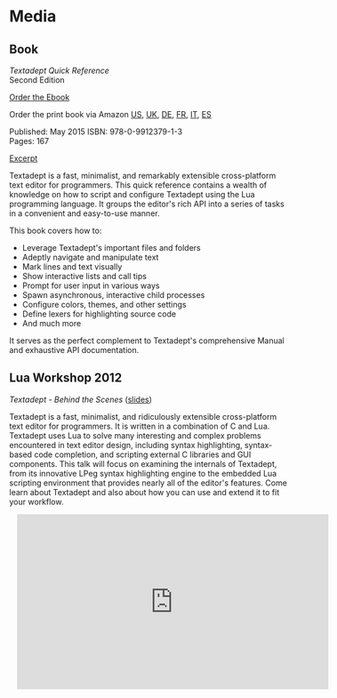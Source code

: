 # Media

## Book

<div style="float: left; margin: 0 1em 0 1em;">
  <a href="book/ta_quickref.png">
    <img src="book/ta_quickref_small.png" alt="" style="border-width: 1px;"/>
  </a>
</div>

*Textadept Quick Reference*<br/>
Second Edition

<script src="https://gumroad.com/js/gumroad.js"></script>
<p>
  <a target="_blank" class="gumroad-button"
     href="https://gum.co/textadept2_ebook?wanted=true">Order the Ebook</a>
</p>

Order the print book via Amazon [US][], [UK][], [DE][], [FR][], [IT][], [ES][]

Published: May 2015
ISBN: 978-0-9912379-1-3<br/>
Pages: 167

[Excerpt][]

Textadept is a fast, minimalist, and remarkably extensible cross-platform text
editor for programmers. This quick reference contains a wealth of knowledge on
how to script and configure Textadept using the Lua programming language. It
groups the editor's rich API into a series of tasks in a convenient and
easy-to-use manner.

This book covers how to:

* Leverage Textadept's important files and folders
* Adeptly navigate and manipulate text
* Mark lines and text visually
* Show interactive lists and call tips
* Prompt for user input in various ways
* Spawn asynchronous, interactive child processes
* Configure colors, themes, and other settings
* Define lexers for highlighting source code
* And much more

It serves as the perfect complement to Textadept's comprehensive Manual and
exhaustive API documentation.

[US]: http://www.amazon.com/Textadept-Quick-Reference-Mitchell/dp/0991237919/
[UK]: http://www.amazon.co.uk/Textadept-Quick-Reference-Mitchell/dp/0991237919/
[DE]: http://www.amazon.de/Textadept-Quick-Reference-Mitchell/dp/0991237919/
[FR]: http://www.amazon.fr/Textadept-Quick-Reference-Mitchell/dp/0991237919/
[IT]: http://www.amazon.it/Textadept-Quick-Reference-Mitchell/dp/0991237919/
[ES]: http://www.amazon.es/Textadept-Quick-Reference-Mitchell/dp/0991237919/
[Excerpt]: download/ta_quickref2_excerpt.pdf

## Lua Workshop 2012

*Textadept - Behind the Scenes* ([slides][])

Textadept is a fast, minimalist, and ridiculously extensible cross-platform text
editor for programmers. It is written in a combination of C and Lua. Textadept
uses Lua to solve many interesting and complex problems encountered in text
editor design, including syntax highlighting, syntax-based code completion, and
scripting external C libraries and GUI components. This talk will focus on
examining the internals of Textadept, from its innovative LPeg syntax
highlighting engine to the embedded Lua scripting environment that provides
nearly all of the editor's features. Come learn about Textadept and also about
how you can use and extend it to fit your workflow.

<iframe width="560" height="315" style="margin-left: 1em;"
        src="http://www.youtube.com/embed/-rMC2s0s-zA" frameborder="0"
        allowfullscreen></iframe>

[slides]: download/textadept_lua_wshop2012.pdf
